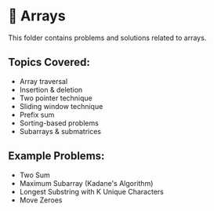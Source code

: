 # 📁 Arrays

This folder contains problems and solutions related to arrays.

## Topics Covered:
- Array traversal
- Insertion & deletion
- Two pointer technique
- Sliding window technique
- Prefix sum
- Sorting-based problems
- Subarrays & submatrices

## Example Problems:
- Two Sum
- Maximum Subarray (Kadane's Algorithm)
- Longest Substring with K Unique Characters
- Move Zeroes
